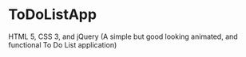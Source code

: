 # ToDoListApp
HTML 5, CSS 3, and jQuery (A simple but good looking animated, and functional To Do List application)
